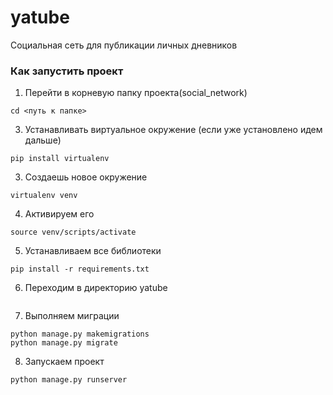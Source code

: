 # yatube
Социальная сеть для публикации личных дневников

### Как запустить проект
1. Перейти в корневую папку проекта(social_network)
```
cd <путь к папке>
```
3. Устанавливать виртуальное окружение (если уже установлено идем дальше)
```
pip install virtualenv
```
3. Создаешь новое окружение
```
virtualenv venv
```
4. Активируем его
```
source venv/scripts/activate
```
5. Устанавливаем все библиотеки
```
pip install -r requirements.txt
```
6. Переходим в директорию yatube
```

```
7. Выполняем миграции
```
python manage.py makemigrations
python manage.py migrate

```
8. Запускаем проект 
```
python manage.py runserver
```
